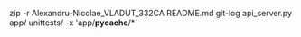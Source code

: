zip -r Alexandru-Nicolae_VLADUT_332CA README.md git-log api_server.py app/ unittests/ -x 'app/__pycache__/*'